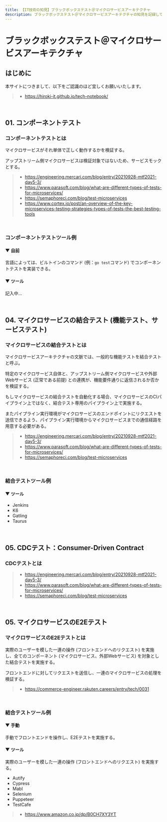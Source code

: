 ```yaml
---
title: 【IT技術の知見】ブラックボックステスト＠マイクロサービスアーキテクチャ
description: ブラックボックステスト＠マイクロサービスアーキテクチャの知見を記録しています。
---
```


# ブラックボックステスト＠マイクロサービスアーキテクチャ

## はじめに

本サイトにつきまして、以下をご認識のほど宜しくお願いいたします。

> - https://hiroki-it.github.io/tech-notebook/

<br>

## 01. コンポーネントテスト

### コンポーネントテストとは

マイクロサービスがそれ単体で正しく動作するかを検証する。

アップストリーム側マイクロサービスは検証対象ではないため、サービスモックとする。

> - https://engineering.mercari.com/blog/entry/20210928-mtf2021-day5-3/
> - https://www.parasoft.com/blog/what-are-different-types-of-tests-for-microservices/
> - https://semaphoreci.com/blog/test-microservices
> - https://www.cortex.io/post/an-overview-of-the-key-microservices-testing-strategies-types-of-tests-the-best-testing-tools

<br>

### コンポーネントテストツール例

#### ▼ 自前

言語によっては、ビルトインのコマンド (例：`go test`コマンド) でコンポーネントテストを実装できる。

#### ▼ ツール

記入中...

<br>

## 04. マイクロサービスの結合テスト (機能テスト、サービステスト)

### マイクロサービスの結合テストとは

マイクロサービスアーキテクチャの文脈では、一般的な機能テストを結合テストと呼ぶ。

特定のマイクロサービス自体と、アップストリーム側マイクロサービスや外部Webサービス (正常である前提) との連携が、機能要件通りに返信されるか否かを検証する。

もしマイクロサービスの結合テストを自動化する場合、マイクロサービスのCIパイプライン上ではなく、結合テスト専用のパイプライン上で実施する。

またパイプライン実行環境がマイクロサービスのエンドポイントにリクエストを送信できるよう、パイプライン実行環境からマイクロサービスまでの通信経路を用意する必要がある。

> - https://engineering.mercari.com/blog/entry/20210928-mtf2021-day5-3/
> - https://www.parasoft.com/blog/what-are-different-types-of-tests-for-microservices/
> - https://semaphoreci.com/blog/test-microservices

<br>

### 結合テストツール例

#### ▼ ツール

- Jenkins
- K6
- Gatling
- Taurus

<br>

## 05. CDCテスト：Consumer-Driven Contract

### CDCテストとは

> - https://engineering.mercari.com/blog/entry/20210928-mtf2021-day5-3/
> - https://www.parasoft.com/blog/what-are-different-types-of-tests-for-microservices/
> - https://semaphoreci.com/blog/test-microservices

<br>

## 05. マイクロサービスのE2Eテスト

### マイクロサービスのE2Eテストとは

実際のユーザーを模した一連の操作 (フロントエンドへのリクエスト) を実施し、全てのコンポーネント (マイクロサービス、外部Webサービス) を対象とした結合テストを実施する。

フロントエンドに対してリクエストを送信し、一連のマイクロサービスの処理を検証する。

> - https://commerce-engineer.rakuten.careers/entry/tech/0031

<br>

### 結合テストツール例

#### ▼ 手動

手動でフロントエンドを操作し、E2Eテストを実施する。

#### ▼ ツール

実際のユーザーを模した一連の操作 (フロントエンドへのリクエスト) を実施する。

- Autify
- Cypress
- Mabl
- Selenium
- Puppeteer
- TestCafe

> - https://www.amazon.co.jp/dp/B0CH7XY3YT

<br>
